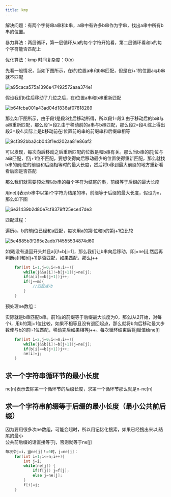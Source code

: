 ```yaml
---
title: kmp
---
```


解决问题：有两个字符串a串和b串，a串中有许多b串作为字串，找出a串中所有b串的位置。  

暴力算法：两层循环，第一层循环从a的每个字符开始看，第二层循环看和b的每个字符能否匹配上  

优化算法：kmp  时间复杂度：O(n)  

先看一般情况，当如下图所示，在i的位置a串和b串匹配，但是在i+1的位置a与b串就不匹配  

![a95caca575a1396e47492572aaa374e1](https://cr-demo-blog-1308117710.cos.ap-nanjing.myqcloud.com/demo/a95caca575a1396e47492572aaa374e1.jpg)  


假设我们b往后移动了几位之后，在i位置a串和b串重新匹配  

![b64fcba001a43ad04d1836af07818289](https://cr-demo-blog-1308117710.cos.ap-nanjing.myqcloud.com/demo/b64fcba001a43ad04d1836af07818289.jpg)  

那么如下图所示，由于段1是段3往后移动所得，所以段1=段3.由于移动后的b串与a串重新匹配，那么段1=段2.由于移动前的a串与b串匹配，那么段2=段4.综上得出段3=段4.实际上是b移动前在i位置前的串的前缀串和后缀串相等  

![9cf392bba2cb043f1ed202aa81e86af2](https://cr-demo-blog-1308117710.cos.ap-nanjing.myqcloud.com/demo/9cf392bba2cb043f1ed202aa81e86af2.jpg)  

可以发现，每次向后移动之后重新匹配的位数是和b串有关。那么当b串的前j位与a串匹配，但j+1位不匹配，要想使得向后移动最少的位置使得重新匹配，那么就找b串的前j位的前缀和后缀相等时的最大长度，然后将b移到最大前缀的地方重新看看后面是否匹配  

那么我们就需要预处理以b串的每个字符为结尾的串，前缀等于后缀的最大长度  

用ne[i]表示b串中以第i个字符为结尾的串，前缀等于后缀的最大长度，假设为x，那么如下图  

![6e31439b2d80e7cf8379ff25ece47de3](https://cr-demo-blog-1308117710.cos.ap-nanjing.myqcloud.com/demo/6e31439b2d80e7cf8379ff25ece47de3.jpg)  

匹配过程：  

遍历a，b的前j位已经和a匹配，每次用a的第i位和b的第j+1位比较

![5e4885b3f265e2adb7f4555534874d60](https://cr-demo-blog-1308117710.cos.ap-nanjing.myqcloud.com/demo/5e4885b3f265e2adb7f4555534874d60.jpg)  

如果j没有退回开头并且a[i]!=b[j+1]，那么我们让b串向后移动，即j=ne[j],然后再判断a[i]和b[j+1]是否匹配，如果匹配，那么j++  


```cpp
    for(int i=1,j=0;i<=n;i++){
        while(j&&a[i]!=b[j+1])j=ne[j];
        if(a[i]==b[j+1])j++;
        if(j==m){
            //匹配成功
        }
    }

```

预处理ne数组：  

实际就是b串匹配b串。前1位的前缀等于后缀最大长度为0，那么i从2开始，对每个i，用b的第j+1位比较，如果不相等且没有退回起点，那么就将b向后移动最大步数使与b的前i-1位匹配，移动完后如果相等j++。每次循环结束后将j赋值给ne[i]  

```cpp
    for(int i=2,j=0;i<=m;i++){
        while(j&&b[i]!=b[j+1])j=ne[j];
        if(b[i]==b[j+1])j++;
        ne[i]=j;
    }
```

  



## 求一个字符串循环节的最小长度

ne[n]表示去除第一个循环节的后缀长度，求第一个循环节那么就是n-ne[n]  

## 求一个字符串前缀等于后缀的最小长度（最小公共前后缀）

因为要用很多次ne数组，可能会超时，所以用记忆化搜索，如果已经搜出来以j结尾的最小  
公共前后缀的话直接等于j，否则就等于ne[j]

```cpp
每次令j=i，当ne[j]！=0时，j=ne[j]：
	for(int i=1;i<=n;i++){
		int j=i;
		while(ne[j]) {
			if(f[j]) j=f[j];
			else j=ne[j];
		}
		f[i]=j;
	}

```


